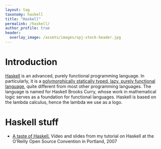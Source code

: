 ```yaml
---
layout: tag
taxonomy: haskell
title: "Haskell"
permalink: /haskell/
author_profile: true
header:
  overlay_image: /assets/images/spj-stock-header.jpg
---
```


# Introduction
[Haskell]("https://www.haskell.org/") is an advanced, purely functional programming language. In particularly, it is a [polymorphically statically typed, lazy, purely functional language,]("https://www.haskell.org/definition/") quite different from most other programming languages. The language is named for Haskell Brooks Curry, whose work in mathematical logic serves as a foundation for functional languages. Haskell is based on the lambda calculus, hence the lambda we use as a logo.

# Haskell stuff

* [A taste of Haskell.](SPJ-Test-Bed/taste-of-haskell) Video and slides from my tutorial on Haskell at the O’Reilly Open Source Convention in Portland, 2007
